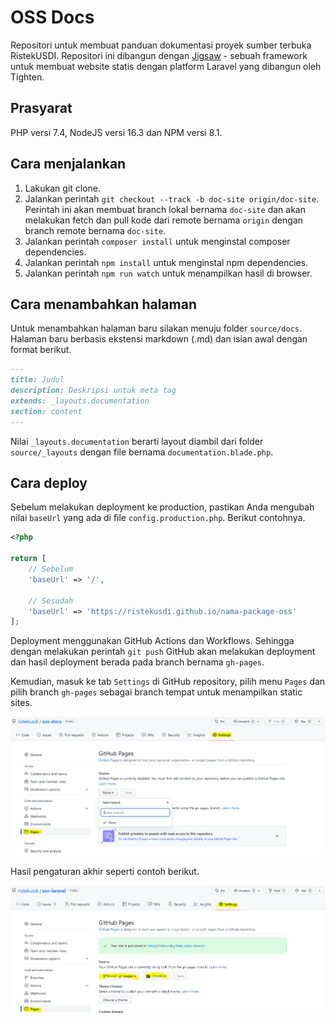 # OSS Docs

Repositori untuk membuat panduan dokumentasi proyek sumber terbuka RistekUSDI. Repositori ini dibangun dengan [Jigsaw](https://jigsaw.tighten.co/) - sebuah framework untuk membuat website statis dengan platform Laravel yang dibangun oleh Tighten.

## Prasyarat

PHP versi 7.4, NodeJS versi 16.3 dan NPM versi 8.1. 

## Cara menjalankan

1. Lakukan git clone.
2. Jalankan perintah `git checkout --track -b doc-site origin/doc-site`. Perintah ini akan membuat branch lokal bernama `doc-site` dan akan melakukan fetch dan pull kode dari remote bernama `origin` dengan branch remote bernama `doc-site`.
3. Jalankan perintah `composer install` untuk menginstal composer dependencies.
4. Jalankan perintah `npm install` untuk menginstal npm dependencies.
5. Jalankan perintah `npm run watch` untuk menampilkan hasil di browser.

## Cara menambahkan halaman

Untuk menambahkan halaman baru silakan menuju folder `source/docs`. Halaman baru berbasis ekstensi markdown (.md) dan isian awal dengan format berikut.

```md
---
title: Judul
description: Deskripsi untuk meta tag
extends: _layouts.documentation
section: content
---
```

Nilai `_layouts.documentation` berarti layout diambil dari folder `source/_layouts` dengan file bernama `documentation.blade.php`.

## Cara deploy

Sebelum melakukan deployment ke production, pastikan Anda mengubah nilai `baseUrl` yang ada di file `config.production.php`. Berikut contohnya.

```php
<?php

return [
    // Sebelum
    'baseUrl' => '/',

    // Sesudah
    'baseUrl' => 'https://ristekusdi.github.io/nama-package-oss'
];
```

Deployment menggunakan GitHub Actions dan Workflows. Sehingga dengan melakukan perintah `git push` GitHub akan melakukan deployment dan hasil deployment berada pada branch bernama `gh-pages`.

Kemudian, masuk ke tab `Settings` di GitHub repository, pilih menu `Pages` dan pilih branch `gh-pages` sebagai branch tempat untuk menampilkan static sites.

![Before Deployment Settings!](/guides/before-deployment-settings.PNG "Before Deployment Settings")

Hasil pengaturan akhir seperti contoh berikut.

![After Deployment Settings!](/guides/after-deployment-settings.PNG "After Deployment Settings")